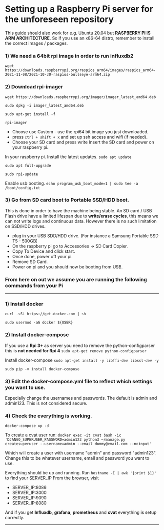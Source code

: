 # Setting up a Raspberry Pi server for the unforeseen repository

This guide should also work for e.g. Ubuntu 20.04 but **RASPBERRY PI IS ARM ARCHITECTURE**. So if you use an x86-64 distro, remember to install the correct images / packages.

### 1)  We need a 64bit rpi image in order to run influxdb2
`wget https://downloads.raspberrypi.org/raspios_arm64/images/raspios_arm64-2021-11-08/2021-10-30-raspios-bullseye-arm64.zip`

 ### 2) Download rpi-imager
`wget https://downloads.raspberrypi.org/imager/imager_latest_amd64.deb`

`sudo dpkg -i imager_latest_amd64.deb`

`sudo apt-get install -f`

`rpi-imager`

- Choose use Custom - use the rpi64 bit image you just downloaded.
- press `ctrl + shift + x` and set up ssh access and wifi (if needed).
- Choose your SD card and press write
Insert the SD card and power on your raspberry pi.

In your raspberry pi. Install the latest updates.
`sudo apt update`

`sudo apt full-upgrade`

`sudo rpi-update`

Enable usb booting. 
`echo program_usb_boot_mode=1 | sudo tee -a /boot/config.txt`

### 3)  Go from SD card boot to Portable SSD/HDD boot.
This is done in order to have the machine being stable. An SD card / USB Flash drive have a limited lifespan due to **write/erase cycles**, this means we can not write logs and continuous data. However there is no such limitation on SSD/HDD drives. 

- plug in your USB SDD/HDD drive. (For instance a Samsung Portable SSD T5 - 500GB)
- On the raspberry pi go to Accessories -> SD Card Copier.
- Copy To Device and click start.
- Once done, power off your pi.
- Remove SD Card.
- Power on pi and you should now be booting from USB.

### From here on out we assume you are running the following commands from your Pi 
---

### 1) Install docker
`curl -sSL https://get.docker.com | sh`

`sudo usermod -aG docker ${USER}`


### 2) Install docker-compose
If you use a **Rpi 3+** as server you need to remove the python-configparser this is **not needed for Rpi 4**
`sudo apt-get remove python-configparser`

Install docker-compose
`sudo apt-get install -y libffi-dev libssl-dev -y`

`sudo pip -v install docker-compose`

### 3) Edit the docker-compose.yml file to reflect which settings you want to use.
Especially change the usernames and passwords. The default is admin and admin123. This is not considered secure.

### 4) Check the everything is working.
`docker-compose up -d`

To create a cvat user run:
`docker exec -it cvat bash -ic 'DJANGO_SUPERUSER_PASSWORD=admin123 python3 ~/manage.py createsuperuser --username=admin --email dummy@email.com --noinput'`

Which will create a user with username "admin" and password "admin123". Change this to be whatever username, email and password you want to use.

Everything should be up and running.
Run `hostname -I | awk '{print $1}'` to find your SERVER_IP
From the browser, visit 
- SERVER_IP:8086
- SERVER_IP:3000
- SERVER_IP:9090
- SERVER_IP:8080

And if you get **Influxdb**, **grafana**, **prometheus** and **cvat** everything is setup correctly.

---
